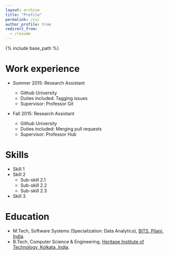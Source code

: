 ```yaml
---
layout: archive
title: "Profile"
permalink: /cv/
author_profile: true
redirect_from:
  - /resume
---
```


{% include base_path %}

Work experience
======
* Summer 2015: Research Assistant
  * Github University
  * Duties included: Tagging issues
  * Supervisor: Professor Git

* Fall 2015: Research Assistant
  * Github University
  * Duties included: Merging pull requests
  * Supervisor: Professor Hub
  
Skills
======
* Skill 1
* Skill 2
  * Sub-skill 2.1
  * Sub-skill 2.2
  * Sub-skill 2.3
* Skill 3

Education
======
* M.Tech, Software Systems (Specialization: Data Analytics), [BITS, Pilani, India](https://www.bits-pilani.ac.in/).
* B.Tech, Computer Science & Engineering, [Heritage Institute of Technology, Kolkata, India](http://heritageit.edu/).
